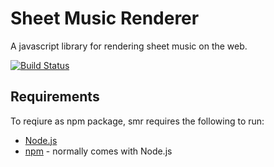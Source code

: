 # Sheet Music Renderer

A javascript library for rendering sheet music on the web.

[![Build Status](https://travis-ci.org/yuku-t/smr.svg?branch=master)](https://travis-ci.org/yuku-t/smr)

## Requirements

To reqiure as npm package, smr requires the following to run:

- [Node.js](https://nodejs.org/)
- [npm](https://www.npmjs.com/) - normally comes with Node.js
